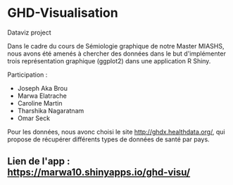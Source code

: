 # GHD-Visualisation
Dataviz project

Dans le cadre du cours de Sémiologie graphique de notre Master MIASHS, nous avons été amenés à chercher des données dans le but d'implémenter trois représentation graphique (ggplot2) dans une application R Shiny.

Participation  :

- Joseph Aka Brou
- Marwa Elatrache 
- Caroline Martin
- Tharshika Nagaratnam
- Omar Seck

Pour les données, nous avonc choisi le site http://ghdx.healthdata.org/, qui propose de récupérer différents types de données de santé par pays.

## Lien de l'app : https://marwa10.shinyapps.io/ghd-visu/

